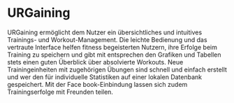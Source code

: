 # URGaining

URGaining ermöglicht dem Nutzer ein übersichtliches und intuitives Trainings- und 
Workout-Management. Die leichte Bedienung und das vertraute Interface helfen fitness
begeisterten Nutzern, ihre Erfolge beim Training zu speichern und gibt mit entsprechen
den Grafiken und Tabellen stets einen guten Überblick über absolvierte Workouts. Neue 
Trainingeinheiten mit zugehörigen Übungen sind schnell und einfach erstellt und wer
den für individuelle Statistiken auf einer lokalen Datenbank gespeichert. Mit der Face
book-Einbindung lassen sich zudem Trainingserfolge mit Freunden teilen.
